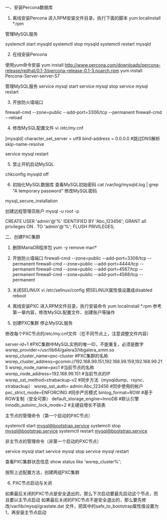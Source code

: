 一、安装Percona数据库
1. 离线安装Percona
进入RPM安装文件目录，执行下面的脚本
yum localinstall *.rpm

管理MySQL服务

systemctl start mysqld
systemctl stop mysqld
systemctl restart mysqld

2. 在线安装Percona

使用yum命令安装
yum install http://www.percona.com/downloads/percona-release/redhat/0.1-3/percona-release-0.1-3.noarch.rpm
yum  install  Percona-Server-server-57

管理MySQL服务
service mysql start
service mysql stop
service mysql restart

3. 开放防火墙端口

firewall-cmd --zone=public --add-port=3306/tcp --permanent
firewall-cmd --reload

4. 修改MySQL配置文件
vi /etc/my.cnf

[mysqld]
character_set_server = utf8
bind-address = 0.0.0.0
#跳过DNS解析
skip-name-resolve

service mysql restart 

5. 禁止开机启动MySQL

chkconfig mysqld off

6. 初始化MySQL数据库
查看MySQL初始密码
cat /var/log/mysqld.log | grep "A temporary password"
修改MySQL密码

mysql_secure_installation

创建远程管理员账户
mysql -u root -p

CREATE USER 'admin'@'%' IDENTIFIED BY 'Abc_123456';
GRANT all privileges ON *.* TO 'admin'@'%';
FLUSH PRIVILEGES;

二、创建PXC集群
1. 删除MariaDB程序包
yum -y remove mari*
2. 开放防火墙端口
firewall-cmd --zone=public --add-port=3306/tcp --permanent
firewall-cmd --zone=public --add-port=4444/tcp --permanent
firewall-cmd --zone=public --add-port=4567/tcp --permanent
firewall-cmd --zone=public --add-port=4568/tcp --permanent

3. 关闭SELINUX
vi /etc/selinux/config
把SELINUX属性值设置成disabled
reboot
4. 离线安装PXC
进入RPM文件目录，执行安装命令
yum localinstall *.rpm
参考第一章内容，修改MySQL配置文件、创建账户等操作

5. 创建PXC集群
停止MySQL服务

修改每个PXC节点的/etc/my.cnf文件（在不同节点上，注意调整文件内容）

server-id=1  #PXC集群中MySQL实例的唯一ID，不能重复，必须是数字
wsrep_provider=/usr/lib64/galera3/libgalera_smm.so
wsrep_cluster_name=pxc-cluster  #PXC集群的名称
wsrep_cluster_address=gcomm://192.168.99.151,192.168.99.159,192.168.99.215
wsrep_node_name=pxc1  #当前节点的名称
wsrep_node_address=192.168.99.151  #当前节点的IP
wsrep_sst_method=xtrabackup-v2  #同步方法（mysqldump、rsync、xtrabackup）
wsrep_sst_auth= admin:Abc_123456  #同步使用的帐户
pxc_strict_mode=ENFORCING  #同步严厉模式
binlog_format=ROW  #基于ROW复制（安全可靠）
default_storage_engine=InnoDB  #默认引擎
innodb_autoinc_lock_mode=2  #主键自增长不锁表

主节点的管理命令（第一个启动的PXC节点）


systemctl start mysql@bootstrap.service
systemctl stop mysql@bootstrap.service
systemctl restart mysql@bootstrap.service


非主节点的管理命令（非第一个启动的PXC节点）

service mysql start
service mysql stop
service mysql restart


查看PXC集群状态信息
show status like 'wsrep_cluster%'; 

按照上述配置方法，创建两组PXC集群


6. PXC节点启动与关闭

如果最后关闭的PXC节点是安全退出的，那么下次启动要最先启动这个节点，而且要以主节点启动
如果最后关闭的PXC节点不是安全退出的，那么要先修改/var/lib/mysql/grastate.dat 文件，把其中的safe_to_bootstrap属性值设置为1，再安装主节点启动

